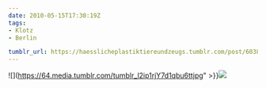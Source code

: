 ```yaml
---
date: 2010-05-15T17:30:19Z
tags:
- Klotz
- Berlin

tumblr_url: https://haesslicheplastiktiereundzeugs.tumblr.com/post/603879475
---
```

![](https://64.media.tumblr.com/tumblr_l2ip1rjY7d1qbu6ttjpg" >}}![](https://64.media.tumblr.com/tumblr_l2ip27j2WX1qbu6tt.jpg)

